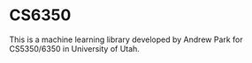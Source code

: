 # CS6350
This is a machine learning library developed by Andrew Park for  CS5350/6350 in University of Utah.
